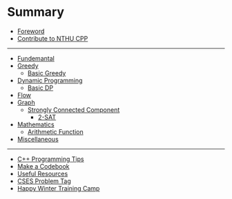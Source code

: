 # Summary

- [Foreword](others/foreword.md)
- [Contribute to NTHU CPP](others/contribution.md)

---

- [Fundemantal]()
- [Greedy](greedy/intro.md)
  - [Basic Greedy](greedy/basic.md)
- [Dynamic Programming]()
  - [Basic DP]()
- [Flow]()
- [Graph]()
  - [Strongly Connected Component](SCC_with_2-SAT/Strongly_Connected_Component.md)
      - [2-SAT](SCC_with_2-SAT/2-SAT.md)
- [Mathematics]()
	- [Arithmetic Function](math/arithmetic_function.md)
- [Miscellaneous]()

---

- [C++ Programming Tips]()
- [Make a Codebook]()
- [Useful Resources](others/useful_resources.md)
- [CSES Problem Tag]()
- [Happy Winter Training Camp](others/hwtc.md)
